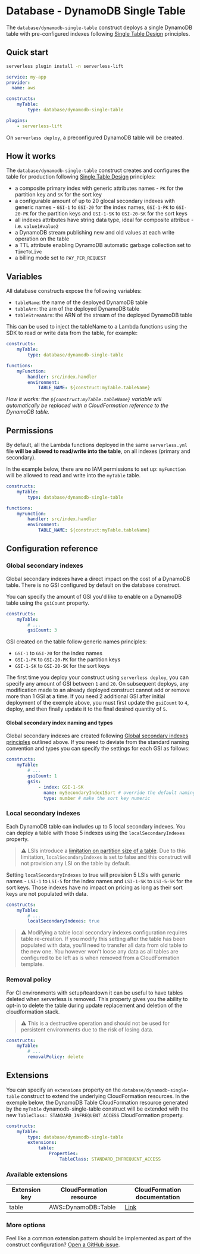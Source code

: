 # Database - DynamoDB Single Table

The `database/dynamodb-single-table` construct deploys a single DynamoDB table with pre-configured indexes following [Single Table Design](https://www.alexdebrie.com/posts/dynamodb-single-table/) principles.

## Quick start

```bash
serverless plugin install -n serverless-lift
```

```yaml
service: my-app
provider:
  name: aws

constructs:
    myTable:
        type: database/dynamodb-single-table

plugins:
    - serverless-lift
```

On `serverless deploy`, a preconfigured DynamoDB table will be created.

## How it works

The `database/dynamodb-single-table` construct creates and configures the table for production following [Single Table Design](https://www.alexdebrie.com/posts/dynamodb-single-table/) principles:

- a composite primary index with generic attributes names - `PK` for the partition key and `SK` for the sort key
- a configurable amount of up to 20 glocal secondary indexes with generic names - `GSI-1` to `GSI-20` for the index names, `GSI-1-PK` to `GSI-20-PK` for the partition keys and `GSI-1-SK` to `GSI-20-SK` for the sort keys
- all indexes attributes have string data type, ideal for composite attribue - i.e. `value1#value2`
- a DynamoDB stream publishing new and old values at each write operation on the table
- a TTL attribute enabling DynamoDB automatic garbage collection set to `TimeToLive`
- a billing mode set to `PAY_PER_REQUEST`

## Variables

All database constructs expose the following variables:

- `tableName`: the name of the deployed DynamoDB table
- `tableArn`: the arn of the deployed DynamoDB table
- `tableStreamArn`: the ARN of the stream of the deployed DynamoDB table

This can be used to inject the tableName to a Lambda functions using the SDK to read or write data from the table, for example:

```yaml
constructs:
    myTable:
        type: database/dynamodb-single-table

functions:
    myFunction:
        handler: src/index.handler
        environment:
            TABLE_NAME: ${construct:myTable.tableName}
```

_How it works: the `${construct:myTable.tableName}` variable will automatically be replaced with a CloudFormation reference to the DynamoDB table._

## Permissions

By default, all the Lambda functions deployed in the same `serverless.yml` file **will be allowed to read/write into the table**, on all indexes (primary and secondary).

In the example below, there are no IAM permissions to set up: `myFunction` will be allowed to read and write into the `myTable` table.

```yaml
constructs:
    myTable:
        type: database/dynamodb-single-table

functions:
    myFunction:
        handler: src/index.handler
        environment:
            TABLE_NAME: ${construct:myTable.tableName}
```

## Configuration reference

### Global secondary indexes

Global secondary indexes have a direct impact on the cost of a DynamoDB table. There is no GSI configured by default on the database construct.

You can specify the amount of GSI you'd like to enable on a DynamoDB table using the `gsiCount` property.

```yaml
constructs:
    myTable:
        # ...
        gsiCount: 3
```

GSI created on the table follow generic names principles:
- `GSI-1` to `GSI-20` for the index names
- `GSI-1-PK` to `GSI-20-PK` for the partition keys
- `GSI-1-SK` to `GSI-20-SK` for the sort keys

The first time you deploy your construct using `serverless deploy`, you can specify any amount of GSI between `1` and `20`. On subsequent deploys, any modification made to an already deployed construct cannot add or remove more than 1 GSI at a time. If you need 2 additional GSI after initial deployment of the exemple above, you must first update the `gsiCount` to `4`, deploy, and then finally update it to the final desired quantity of `5`.

#### Global secondary index naming and types

Global secondary indexes are created following [Global secondary indexes principles](#global-secondary-indexes) outlined above. If you need to deviate from the standard naming convention and types you can specify the settings for each GSI as follows:

```yaml
constructs:
    myTable:
        # ...
        gsiCount: 1
        gsis:
            - index: GSI-1-SK
              name: mySecondaryIndex1Sort # override the default naming
              type: number # make the sort key numeric
```

### Local secondary indexes

Each DynamoDB table can includes up to 5 local secondary indexes. You can deploy a table with those 5 indexes using the `localSecondaryIndexes` property.

> :warning: LSIs introduce a [limitation on partition size of a table](https://docs.aws.amazon.com/amazondynamodb/latest/developerguide/LSI.html#LSI.ItemCollections.SizeLimit). Due to this limitation, `localSecondaryIndexes` is set to false and this construct will not provision any LSI on the table by default.

Setting `localSecondaryIndexes` to true will provision 5 LSIs with generic names - `LSI-1` to `LSI-5` for the index names and `LSI-1-SK` to `LSI-5-SK` for the sort keys. Those indexes have no impact on pricing as long as their sort keys are not populated with data.

```yaml
constructs:
    myTable:
        # ...
        localSecondaryIndexes: true
```

> :warning: Modifying a table local secondary indexes configuration requires table re-creation. If you modify this setting after the table has been populated with data, you'll need to transfer all data from old table to the new one. You however won't loose any data as all tables are configured to be left as is when removed from a CloudFormation template.

### Removal policy

For CI environments with setup/teardown it can be useful to have tables deleted when serverless is removed. This property gives you the ability to
opt-in to delete the table during update replacement and deletion of the cloudformation stack.

> :warning: This is a destructive operation and should not be used for persistent environments due to the risk of losing data.

```yaml
constructs:
    myTable:
        # ...
        removalPolicy: delete
```

## Extensions

You can specify an `extensions` property on the `database/dynamodb-single-table` construct to extend the underlying CloudFormation resources. In the exemple below, the DynamoDB Table CloudFormation resource generated by the `myTable` dynamodb-single-table construct will be extended with the new `TableClass: STANDARD_INFREQUENT_ACCESS` CloudFormation property.

```yaml
constructs:
    myTable:
        type: database/dynamodb-single-table
        extensions:
            table:
                Properties:
                    TableClass: STANDARD_INFREQUENT_ACCESS
```

### Available extensions

| Extension key 	| CloudFormation resource 	| CloudFormation documentation                                                                            	|
|---------------	|-------------------------	|---------------------------------------------------------------------------------------------------------	|
| table         	| AWS::DynamoDB::Table    	| [Link](https://docs.aws.amazon.com/AWSCloudFormation/latest/UserGuide/aws-resource-dynamodb-table.html) 	|

### More options

Feel like a common extension pattern should be implemented as part of the construct configuration? [Open a GitHub issue](https://github.com/getlift/lift/issues/new).
